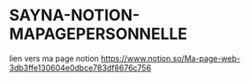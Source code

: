 # SAYNA-NOTION-MAPAGEPERSONNELLE

lien vers ma page notion
https://www.notion.so/Ma-page-web-3db3ffe130604e0dbce783df8676c756
